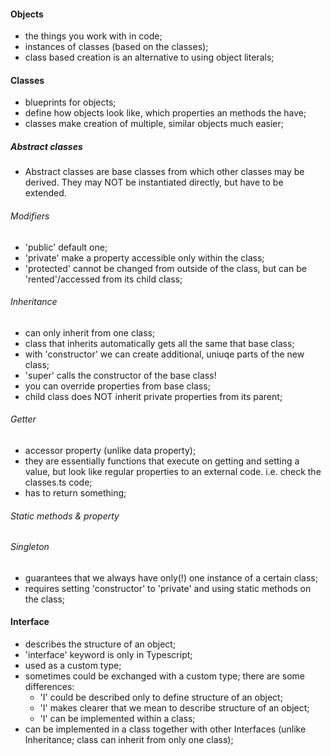 #### Objects 
* the things you work with in code;
* instances of classes (based on the classes);
* class based creation is an alternative to using object literals;

#### Classes
* blueprints for objects; 
* define how objects look like, which properties an methods the have;
* classes make creation of multiple, similar objects much easier;

##### Abstract classes
* Abstract classes are base classes from which other classes may be derived. They may NOT be instantiated directly, but have to be extended.

###### Modifiers
* 'public' default one;
* 'private' make a property accessible only within the class;
* 'protected' cannot be changed from outside of the class, but can be 'rented'/accessed from its child class;

###### Inheritance 
* can only inherit from one class;
* class that inherits automatically gets all the same that base class;
* with 'constructor' we can create additional, uniuqe parts of the new class;
* 'super' calls the constructor of the base class!
* you can override properties from base class;
* child class does NOT inherit private properties from its parent;

###### Getter
* accessor property (unlike data property);
* they are essentially functions that execute on getting and setting a value, but look like regular properties to an external code. i.e. check the classes.ts code;
* has to return something;

###### Static methods & property

###### Singleton
* guarantees that we always have only(!) one instance of a certain class;
* requires setting 'constructor' to 'private' and using static methods on the class;

#### Interface
* describes the structure of an object;
* 'interface' keyword is only in Typescript;
* used as a custom type;
* sometimes could be exchanged with a custom type; there are some differences:
    - 'I' could be described only to define structure of an object;
    - 'I' makes clearer that we mean to describe structure of an object;
    - 'I' can be implemented within a class;
* can be implemented in a class together with other Interfaces (unlike Inheritance; class can inherit from only one class);

